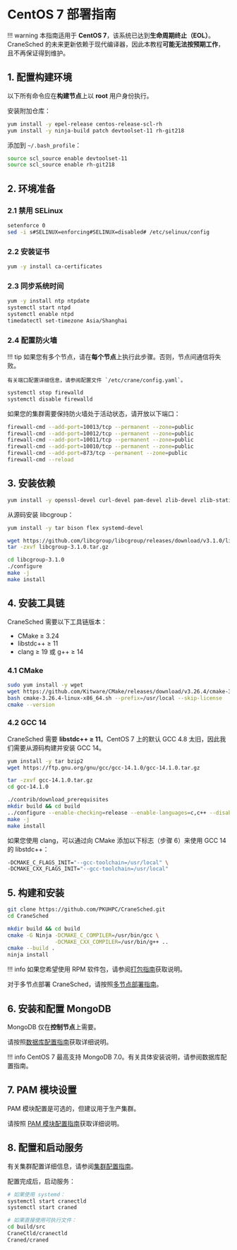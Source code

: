 # CentOS 7 部署指南

!!! warning
    本指南适用于 **CentOS 7**，该系统已达到**生命周期终止（EOL）**。CraneSched 的未来更新依赖于现代编译器，因此本教程**可能无法按预期工作**，且不再保证得到维护。

## 1. 配置构建环境

以下所有命令应在**构建节点**上以 **root** 用户身份执行。

安装附加仓库：

```bash
yum install -y epel-release centos-release-scl-rh
yum install -y ninja-build patch devtoolset-11 rh-git218
```

添加到 `~/.bash_profile`：

```bash
source scl_source enable devtoolset-11
source scl_source enable rh-git218
```

## 2. 环境准备

### 2.1 禁用 SELinux

```bash
setenforce 0
sed -i s#SELINUX=enforcing#SELINUX=disabled# /etc/selinux/config
```

### 2.2 安装证书

```bash
yum -y install ca-certificates
```

### 2.3 同步系统时间

```bash
yum -y install ntp ntpdate
systemctl start ntpd
systemctl enable ntpd
timedatectl set-timezone Asia/Shanghai
```

### 2.4 配置防火墙

!!! tip
    如果您有多个节点，请在**每个节点**上执行此步骤。否则，节点间通信将失败。

    有关端口配置详细信息，请参阅配置文件 `/etc/crane/config.yaml`。

```bash
systemctl stop firewalld
systemctl disable firewalld
```

如果您的集群需要保持防火墙处于活动状态，请开放以下端口：

```bash
firewall-cmd --add-port=10013/tcp --permanent --zone=public
firewall-cmd --add-port=10012/tcp --permanent --zone=public
firewall-cmd --add-port=10011/tcp --permanent --zone=public
firewall-cmd --add-port=10010/tcp --permanent --zone=public
firewall-cmd --add-port=873/tcp --permanent --zone=public
firewall-cmd --reload
```

## 3. 安装依赖

```bash
yum install -y openssl-devel curl-devel pam-devel zlib-devel zlib-static libaio-devel automake libcurl-devel
```

从源码安装 libcgroup：

```bash
yum install -y tar bison flex systemd-devel

wget https://github.com/libcgroup/libcgroup/releases/download/v3.1.0/libcgroup-3.1.0.tar.gz
tar -zxvf libcgroup-3.1.0.tar.gz

cd libcgroup-3.1.0
./configure
make -j
make install
```

## 4. 安装工具链

CraneSched 需要以下工具链版本：

* CMake ≥ 3.24
* libstdc++ ≥ 11
* clang ≥ 19 或 g++ ≥ 14

### 4.1 CMake

```bash
sudo yum install -y wget
wget https://github.com/Kitware/CMake/releases/download/v3.26.4/cmake-3.26.4-linux-x86_64.sh
bash cmake-3.26.4-linux-x86_64.sh --prefix=/usr/local --skip-license
cmake --version
```

### 4.2 GCC 14

CraneSched 需要 **libstdc++ ≥ 11**。CentOS 7 上的默认 GCC 4.8 太旧，因此我们需要从源码构建并安装 GCC 14。

```bash
yum install -y tar bzip2
wget https://ftp.gnu.org/gnu/gcc/gcc-14.1.0/gcc-14.1.0.tar.gz

tar -zxvf gcc-14.1.0.tar.gz
cd gcc-14.1.0

./contrib/download_prerequisites
mkdir build && cd build
../configure --enable-checking=release --enable-languages=c,c++ --disable-multilib
make -j
make install
```

如果您使用 clang，可以通过向 CMake 添加以下标志（步骤 6）来使用 GCC 14 的 libstdc++：

```bash
-DCMAKE_C_FLAGS_INIT="--gcc-toolchain=/usr/local" \
-DCMAKE_CXX_FLAGS_INIT="--gcc-toolchain=/usr/local"
```

## 5. 构建和安装

```bash
git clone https://github.com/PKUHPC/CraneSched.git
cd CraneSched

mkdir build && cd build
cmake -G Ninja -DCMAKE_C_COMPILER=/usr/bin/gcc \
               -DCMAKE_CXX_COMPILER=/usr/bin/g++ ..
cmake --build .
ninja install
```

!!! info
    如果您希望使用 RPM 软件包，请参阅[打包指南](packaging.md)获取说明。

对于多节点部署 CraneSched，请按照[多节点部署指南](../configuration/multi-node.md)。

## 6. 安装和配置 MongoDB

MongoDB 仅在**控制节点**上需要。

请按照[数据库配置指南](../configuration/database.md)获取详细说明。

!!! info
    CentOS 7 最高支持 MongoDB 7.0。有关具体安装说明，请参阅数据库配置指南。

## 7. PAM 模块设置

PAM 模块配置是可选的，但建议用于生产集群。

请按照 [PAM 模块配置指南](../configuration/pam.md)获取详细说明。

## 8. 配置和启动服务

有关集群配置详细信息，请参阅[集群配置指南](../configuration/config.md)。

配置完成后，启动服务：

```bash
# 如果使用 systemd：
systemctl start cranectld
systemctl start craned

# 如果直接使用可执行文件：
cd build/src
CraneCtld/cranectld
Craned/craned
```
